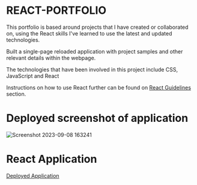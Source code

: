 # REACT-PORTFOLIO

This portfolio is based around projects that I have created or collaborated on, using the React skills I've learned to use the latest and updated technologies.

Built a single-page reloaded application with project samples and other relevant details within the webpage.

The technologies that have been involved in this project include CSS, JavaScript and React

Instructions on how to use React further can be found on [React Guidelines](https://github.com/AJosueBN/react-portfolio/blob/main/public/react-guidelines/README.md) section.

# Deployed screenshot of application

![Screenshot 2023-09-08 163241](https://github.com/AJosueBN/react-portfolio/assets/129113539/7797d81f-650e-4cbe-acd2-21812525dedf)

# React Application

[Deployed Application](https://AJosueBN.github.io/react-portfolio)
